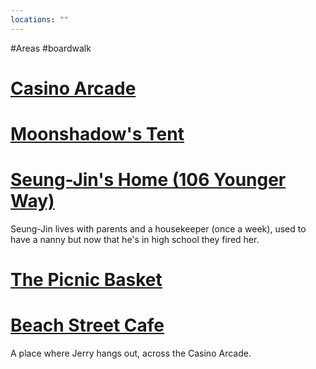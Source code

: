 ```yaml
---
locations: ""
---
```

#Areas #boardwalk
# [Casino Arcade](geo:36.96386664735039,-122.0200376808316)

# [Moonshadow's Tent](geo:36.96298495295261,-122.0217937231064)
# [Seung-Jin's Home (106 Younger Way)](geo:36.96542599342027,-122.02170681946883)
Seung-Jin lives with parents and a housekeeper (once a week), used to have a nanny but now that he's in high school they fired her.

# [The Picnic Basket](geo:36.96318472750872,-122.02315199381702)
# [Beach Street Cafe](geo:36.964231384897396,-122.02040240355996)
A place where Jerry hangs out, across the Casino Arcade.